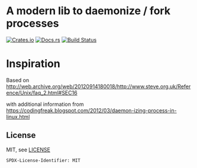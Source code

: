 # A modern lib to daemonize / fork processes

[![Crates.io][crates-badge]][crates-url]
[![Docs.rs][docs-badge]][docs-url]
[![Build Status][actions-badge]][actions-url]

[crates-badge]: https://img.shields.io/crates/v/fork-rs.svg
[crates-url]: https://crates.io/crates/fork-rs
[docs-badge]: https://img.shields.io/docsrs/fork-rs/latest
[docs-url]: https://docs.rs/crate/fork-rs
[actions-badge]: https://github.com/kristof-mattei/fork-rs/workflows/Build/badge.svg
[actions-url]: https://github.com/kristof-mattei/fork-rs/actions?query=workflow:Build+branch:main

# Inspiration

Based on http://web.archive.org/web/20120914180018/http://www.steve.org.uk/Reference/Unix/faq_2.html#SEC16

with additional information from https://codingfreak.blogspot.com/2012/03/daemon-izing-process-in-linux.html

## License

MIT, see [LICENSE](./LICENSE)

`SPDX-License-Identifier: MIT`
